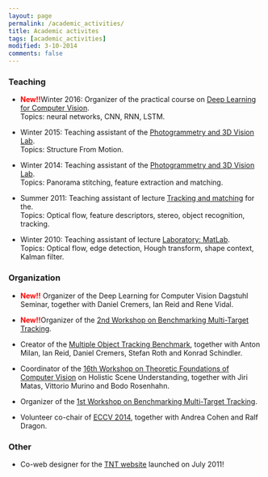 ```yaml
---
layout: page
permalink: /academic_activities/
title: Academic activites
tags: [academic_activities]
modified: 3-10-2014
comments: false
---
```





### Teaching

* <font color="red"><strong>New!!</strong></font>Winter 2016: Organizer of the practical course on [Deep Learning for Computer Vision](https://vision.in.tum.de/teaching/ws2016/dlpractice_ws2016). 
<br />Topics: neural networks, CNN, RNN, LSTM.

* Winter 2015: Teaching assistant of the [Photogrammetry and 3D Vision Lab](http://www.igp.ethz.ch/photogrammetry/education/lehrveranstaltungen/PCV_HS15).  
Topics: Structure From Motion.

* Winter 2014: Teaching assistant of the [Photogrammetry and 3D Vision Lab](http://www.igp.ethz.ch/photogrammetry/education/lehrveranstaltungen/PCV_HS14). 
<br /> Topics: Panorama stitching, feature extraction and matching.

* Summer 2011: Teaching assistant of lecture [Tracking and matching](http://www.tnt.uni-hannover.de/edu/vorlesungen/TrackingMatching/) for the.
<br /> Topics: Optical flow, feature descriptors, stereo, object recognition, tracking.

* Winter 2010: Teaching assistant of lecture [Laboratory: MatLab](http://www.tnt.uni-hannover.de/edu/labor/matlabForMedicalAndIndustrialImageProcessing/). 
<br /> Topics: Optical flow, edge detection, Hough transform, shape context, Kalman filter.

 
### Organization

* <font color="red"><strong>New!!</strong></font> Organizer of the Deep Learning for Computer Vision Dagstuhl Seminar, together with Daniel Cremers, Ian Reid and Rene Vidal.

* <font color="red"><strong>New!!</strong></font>Organizer of the [2nd Workshop on Benchmarking Multi-Target Tracking](http://motchallenge.net/workshops/bmtt2016).

* Creator of the [Multiple Object Tracking Benchmark](https://motchallenge.net/), together with Anton Milan, Ian Reid, Daniel Cremers, Stefan Roth and Konrad Schindler.

* Coordinator of the [16th Workshop on Theoretic Foundations of Computer Vision](http://www.dagstuhl.de/de/programm/kalender/semhp/?semnr=15081) on Holistic Scene Understanding, together with Jiri Matas, Vittorio Murino and Bodo Rosenhahn.

* Organizer of the [1st Workshop on Benchmarking Multi-Target Tracking](http://motchallenge.net/workshops/bmtt2015).

* Volunteer co-chair of [ECCV 2014](http://eccv2014.org), together with Andrea Cohen and Ralf Dragon.




### Other

* Co-web designer for the [TNT website](https://www.tnt.uni-hannover.de/) launched on July 2011!